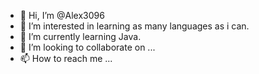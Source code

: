 - 👋 Hi, I’m @Alex3096
- 👀 I’m interested in learning as many languages as i can.
- 🌱 I’m currently learning Java.
- 💞️ I’m looking to collaborate on ...
- 📫 How to reach me ...

<!---
Alex3096/Alex3096 is a ✨ special ✨ repository because its `README.md` (this file) appears on your GitHub profile.
You can click the Preview link to take a look at your changes.
--->
